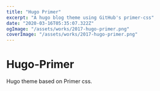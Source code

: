 ```yaml
---
title: "Hugo Primer"
excerpt: "A hugo blog theme using GitHub's primer-css"
date: "2020-03-16T05:35:07.322Z"
ogImage: "/assets/works/2017-hugo-primer.png"
coverImage: "/assets/works/2017-hugo-primer.png"
---
```


# Hugo-Primer

Hugo theme based on Primer css.
